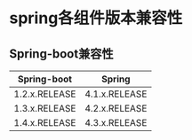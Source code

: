 # spring各组件版本兼容性

## Spring-boot兼容性

| Spring-boot   | Spring        |
| ------------- | ------------- |
| 1.2.x.RELEASE | 4.1.x.RELEASE |
| 1.3.x.RELEASE | 4.2.x.RELEASE |
| 1.4.x.RELEASE | 4.3.x.RELEASE |


